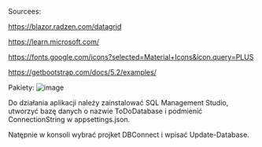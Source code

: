 Sourcees:

https://blazor.radzen.com/datagrid

https://learn.microsoft.com/

https://fonts.google.com/icons?selected=Material+Icons&icon.query=PLUS

https://getbootstrap.com/docs/5.2/examples/


Pakiety: 
![image](https://user-images.githubusercontent.com/46864876/212391768-115a6cc3-10bf-4514-b030-1dfb81a061ba.png)

Do działania aplikacji należy zainstalować SQL Management Studio, utworzyć bazę danych o nazwie ToDoDatabase i podmienić ConnectionString w appsettings.json.

Natępnie w konsoli wybrać projket DBConnect i wpisać Update-Database.
